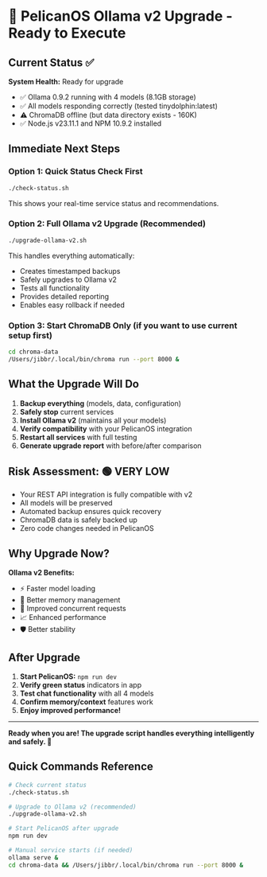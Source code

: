 # 🚀 PelicanOS Ollama v2 Upgrade - Ready to Execute

## Current Status ✅

**System Health:** Ready for upgrade
- ✅ Ollama 0.9.2 running with 4 models (8.1GB storage)
- ✅ All models responding correctly (tested tinydolphin:latest)
- ⚠️  ChromaDB offline (but data directory exists - 160K)
- ✅ Node.js v23.11.1 and NPM 10.9.2 installed

## Immediate Next Steps

### Option 1: Quick Status Check First
```bash
./check-status.sh
```
This shows your real-time service status and recommendations.

### Option 2: Full Ollama v2 Upgrade (Recommended)
```bash
./upgrade-ollama-v2.sh
```
This handles everything automatically:
- Creates timestamped backups
- Safely upgrades to Ollama v2
- Tests all functionality
- Provides detailed reporting
- Enables easy rollback if needed

### Option 3: Start ChromaDB Only (if you want to use current setup first)
```bash
cd chroma-data
/Users/jibbr/.local/bin/chroma run --port 8000 &
```

## What the Upgrade Will Do

1. **Backup everything** (models, data, configuration)
2. **Safely stop** current services
3. **Install Ollama v2** (maintains all your models)
4. **Verify compatibility** with your PelicanOS integration
5. **Restart all services** with full testing
6. **Generate upgrade report** with before/after comparison

## Risk Assessment: 🟢 VERY LOW

- Your REST API integration is fully compatible with v2
- All models will be preserved
- Automated backup ensures quick recovery
- ChromaDB data is safely backed up
- Zero code changes needed in PelicanOS

## Why Upgrade Now?

**Ollama v2 Benefits:**
- ⚡ Faster model loading
- 🧠 Better memory management  
- 🔄 Improved concurrent requests
- 📈 Enhanced performance
- 🛡️ Better stability

## After Upgrade

1. **Start PelicanOS:** `npm run dev`
2. **Verify green status** indicators in app
3. **Test chat functionality** with all 4 models
4. **Confirm memory/context** features work
5. **Enjoy improved performance!**

---

**Ready when you are! The upgrade script handles everything intelligently and safely. 🚀**

## Quick Commands Reference

```bash
# Check current status
./check-status.sh

# Upgrade to Ollama v2 (recommended)
./upgrade-ollama-v2.sh

# Start PelicanOS after upgrade
npm run dev

# Manual service starts (if needed)
ollama serve &
cd chroma-data && /Users/jibbr/.local/bin/chroma run --port 8000 &
```
